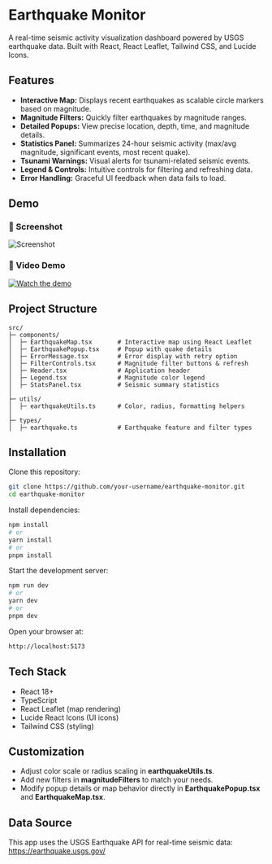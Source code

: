 # Earthquake Monitor

A real-time seismic activity visualization dashboard powered by USGS earthquake data.
Built with React, React Leaflet, Tailwind CSS, and Lucide Icons.

## Features

- **Interactive Map:** Displays recent earthquakes as scalable circle markers based on magnitude.
- **Magnitude Filters:** Quickly filter earthquakes by magnitude ranges.
- **Detailed Popups:** View precise location, depth, time, and magnitude details.
- **Statistics Panel:** Summarizes 24-hour seismic activity (max/avg magnitude, significant events, most recent quake).
- **Tsunami Warnings:** Visual alerts for tsunami-related seismic events.
- **Legend & Controls:** Intuitive controls for filtering and refreshing data.
- **Error Handling:** Graceful UI feedback when data fails to load.

## Demo

### 📸 Screenshot
![Screenshot](https://github.com/user-attachments/assets/f0645bed-e4b9-45c8-ad3f-231c1c049cc9)

### 🎥 Video Demo
[![Watch the demo](demo-thumbnail.png)](https://github.com/user-attachments/assets/c89afb33-b054-4b13-923f-3d7b7b518110)



## Project Structure

```
src/
├─ components/
│  ├─ EarthquakeMap.tsx       # Interactive map using React Leaflet
│  ├─ EarthquakePopup.tsx     # Popup with quake details
│  ├─ ErrorMessage.tsx        # Error display with retry option
│  ├─ FilterControls.tsx      # Magnitude filter buttons & refresh
│  ├─ Header.tsx              # Application header
│  ├─ Legend.tsx              # Magnitude color legend
│  ├─ StatsPanel.tsx          # Seismic summary statistics
│
├─ utils/
│  ├─ earthquakeUtils.ts      # Color, radius, formatting helpers
│
├─ types/
│  ├─ earthquake.ts           # Earthquake feature and filter types

```

## Installation

Clone this repository:

```bash
git clone https://github.com/your-username/earthquake-monitor.git
cd earthquake-monitor
```

Install dependencies:

```bash
npm install
# or
yarn install
# or
pnpm install
```

Start the development server:

```bash
npm run dev
# or
yarn dev
# or
pnpm dev
```

Open your browser at:

```bash
http://localhost:5173
```

## Tech Stack

- React 18+
- TypeScript
- React Leaflet (map rendering)
- Lucide React Icons (UI icons)
- Tailwind CSS (styling)

## Customization

- Adjust color scale or radius scaling in **earthquakeUtils.ts**.
- Add new filters in **magnitudeFilters** to match your needs.
- Modify popup details or map behavior directly in **EarthquakePopup.tsx** and **EarthquakeMap.tsx**.

## Data Source

This app uses the USGS Earthquake API for real-time seismic data:
https://earthquake.usgs.gov/
